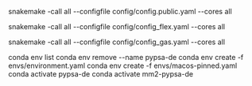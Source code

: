snakemake -call all --configfile config/config.public.yaml --cores all

snakemake -call all --configfile config/config_flex.yaml --cores all

snakemake -call all --configfile config/config_gas.yaml --cores all

conda env list
conda env remove --name pypsa-de
conda env create -f envs/environment.yaml
conda env create -f envs/macos-pinned.yaml
conda activate pypsa-de
conda activate mm2-pypsa-de